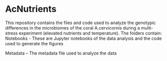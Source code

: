 # AcNutrients

This repository contains the files and code used to analyze the genotypic differences in the microbiomes of the coral A.cervicornis during a multi-stress experiment (elevated nutrients and temperature). 
The folders contain:
Notebooks - These are Jupyter notebooks of the data analysis and the code used to generate the figures

Metadata – The metadata file used to analyze the data
